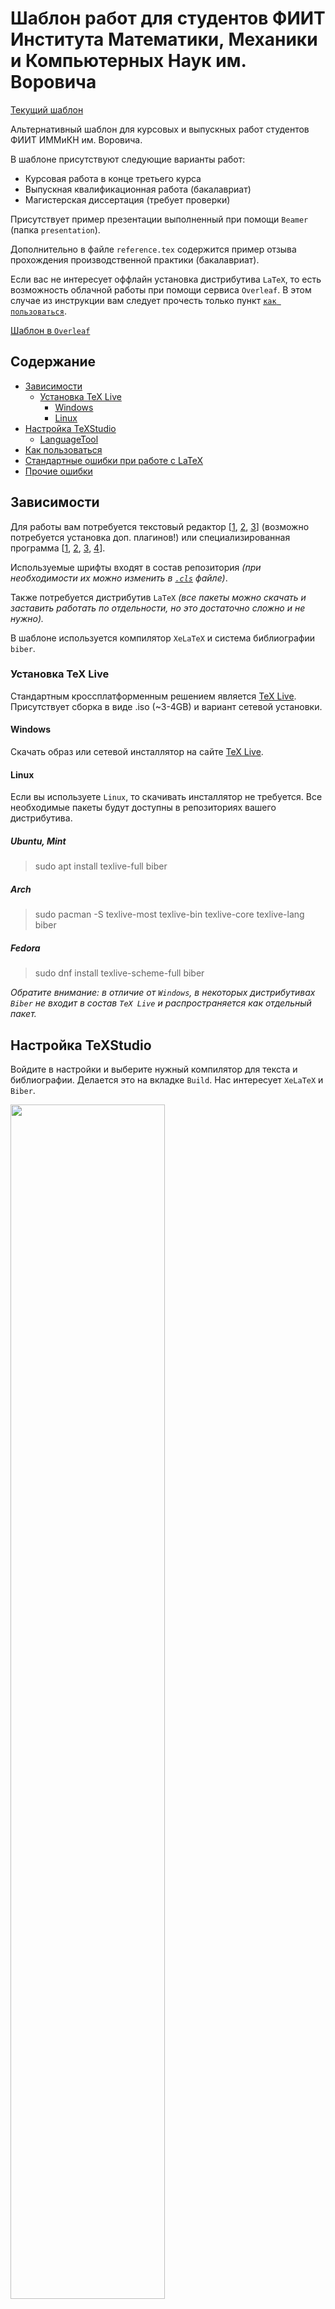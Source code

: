 # Шаблон работ для студентов ФИИТ Института Математики, Механики и Компьютерных Наук им. Воровича
[Текущий шаблон](https://github.com/mmcs-sfedu/mmcs_sfedu_thesis)

Альтернативный шаблон для курсовых и выпускных работ студентов ФИИТ ИММиКН им. Воровича.

В шаблоне присутствуют следующие варианты работ:
* Курсовая работа в конце третьего курса
* Выпускная квалификационная работа (бакалавриат)
* Магистерская диссертация (требует проверки)

Присутствует пример презентации выполненный при помощи `Beamer` (папка `presentation`).

Дополнительно в файле `reference.tex` содержится пример отзыва прохождения производственной практики (бакалавриат).

Если вас не интересует оффлайн установка дистрибутива `LaTeX`, то есть возможность облачной работы при помощи сервиса `Overleaf`. В этом случае из инструкции вам следует прочесть только пункт [`как пользоваться`](#Как-пользоваться).

[Шаблон в `Overleaf`](https://www.overleaf.com/read/prpvyzswtpbr)


## Содержание
* [Зависимости](#Зависимости)
    * [Установка TeX Live](#Установка-tex-live)
      * [Windows](#windows)
      * [Linux](#linux)
* [Настройка TeXStudio](#Настройка-texstudio)
    * [LanguageTool](#languagetool)
* [Как пользоваться](#Как-пользоваться)
* [Стандартные ошибки при работе с LaTeX](#Стандартные-ошибки-при-работе-с-latex)
* [Прочие ошибки](#Прочие-ошибки)



## Зависимости
Для работы вам потребуется текстовый редактор [[1](https://www.gnu.org/software/emacs/), [2](https://code.visualstudio.com/), [3](https://atom.io/)] (возможно потребуется установка доп. плагинов!) или специализированная программа [[1](https://www.texstudio.org/), [2](http://www.xm1math.net/texmaker/), [3](http://www.texniccenter.org/), [4](http://www.tug.org/texworks/)].

Используемые шрифты входят в состав репозитория _(при необходимости их можно изменить в [`.cls`](https://github.com/sanyarnd/sfedu-mmcs-latex-thesis-template/blob/master/sfedu-mmcs-thesis.cls#L397) файле)_.

Также потребуется дистрибутив `LaTeX` _(все пакеты можно скачать и заставить работать по отдельности, но это достаточно сложно и не нужно)._

В шаблоне используется компилятор `XeLaTeX` и система библиографии `biber`.

### Установка TeX Live
Стандартным кроссплатформенным решением является [TeX Live](https://www.tug.org/texlive/). Присутствует сборка в виде .iso (~3-4GB) и вариант сетевой установки.

#### Windows
Скачать образ или сетевой инсталлятор на сайте [TeX Live](https://www.tug.org/texlive/).

#### Linux
Если вы используете `Linux`, то скачивать инсталлятор не требуется. Все необходимые пакеты будут доступны в репозиториях вашего дистрибутива.

##### Ubuntu, Mint
> sudo apt install texlive-full biber

##### Arch
> sudo pacman -S texlive-most texlive-bin texlive-core texlive-lang biber

##### Fedora
> sudo dnf install texlive-scheme-full biber

_Обратите внимание: в отличие от `Windows`, в некоторых дистрибутивах `Biber` не входит в состав `TeX Live` и распространяется как отдельный пакет._

## Настройка TeXStudio
Войдите в настройки и выберите нужный компилятор для текста и библиографии. Делается это на вкладке `Build`. Нас интересует `XeLaTeX` и `Biber`.

<!-- ![Настройки](./images/settings.png) -->
<img src="./images/settings.png" width="70%">

### LanguageTool
Дополнительно можно установить средство проверки орфорграфии [LanguageTool](https://languagetool.org/ru/) (для работы требуется [JRE](http://www.oracle.com/technetwork/java/javase/overview/index.html)).

После загрузки распакуйте архив с программой (в случае `Linux` установите программу через пакетный менеджер вашего дистрибутива).

Зайдите в настройки `TeXStudio` и перейдите на владку `Language Checking`. В `Server URL` введите `http://localhost:8081`, А в `LT Path` укажите путь к исполняемому файлу `LanguageTool`.

Также потребуется добавить [русский словарь](https://extensions.openoffice.org/en/project/russian-dictionary) в `TeXStudio` (подойдет любой из определяющихся как `ru_RU`). Для этого перейдите на вкладку `Language Checking` и импортируйте словарь, который вы скачали. Выберите `Default Language` как `ru_RU`.

<!-- ![Настройки](./images/settings.png) -->
<img src="./images/languagetool.png" width="70%">

_Существуют более полные словари, но они определяются как `ru_RU_yo` (или как-нибудь еще), что является неправильным названием, и `LanguageTool` не может понять какой язык нужно проверять._

Для запуска возможно потребуется перезапустить `TeXStudio`.

На `Linux` дистрибутивах, в силу некоторых обстоятельств, `TeXStudio` может быть не способна запустить `LanguageTool` (индикатор запуска находится на нижней панели), поэтому придется запускать сервер вручную каждый раз, когда он вам потребуется.


## Как пользоваться
Открыть `diploma.tex` и вписать свои данные в макрос установки. В окружении `document` присутствуют заготовки для стандартных разделов работы.

По аналогии создать в папке `items/` необходимые вам .tex файлы и включить их в основной документ при помощи команды `\include` (или `\input`, [разница](https://tex.stackexchange.com/a/32058/72742) для _нас_ не сильно существенная). 
На `Windows` не допускаются кириллические имена файлов. На `Linux` такой проблемы не возникает.

Обратите внимание на специальный комментарий (который тоже необходимо скопировать), присутствующий на первой строке:

> % !TEX root = ../diploma.tex

Это так называемый магический комментарий. В нем можно указать программу-компилятор, кодировку, язык, а также корневой документ. В примере выше указан корневой документ. 
Это сделано для удобства: вызывать компиляцию можно на любом файле проекта, а не только `diploma.tex`. Другие магические комментарии могут пригодиться, если вы не используете `TeXStudio`, [подробнее](https://www.texdev.net/2011/03/24/texworks-magic-comments/).

Все изображения помещаются в каталог `images/`. Он является корневым для команд типа `\includegraphics`. В данном каталоге можно создавать дополнительные каталоги.

Например, вы создали директорию `chap01` в `images/` и поместили в нее файл `image.png`. Тогда команда включения изображения должна быть следующего вида: `\includegraphics{chap01/image}`. Дописывать расширение файла не обязательно (только в случае конфликта имен).


## Стандартные ошибки при работе с LaTeX
* При запуске компиляции есть вероятность получить ошибку об отсутсвии пакетов. В этом случае воспользуйтесь менеджером `TeX Live (Windows)` и доустановите пакеты из сети или найтите эти пакеты в `texlive-пакетах` вашего дистрибутива и установите их (`Linux`).

* При сборке библиография может не появиться: `Biber` нужно запускать **отдельно**. В `TeXStudio` это делается очень удобно: `Tools -> Bibliography`, или запустите его руками в терминале, если вы пользуетесь обычным редактором.

* Если вдруг вместо ссылки на уравнение, цитирование, или то, на что нужно было сослаться, вы получаете имя самой метки, просто запустите компиляцию второй раз. `LaTeX` требует двух-трех проходов для составления ссылок, оглавления и ряда других вещей.

    Пояснение проблемы на примере цитирования и библиографии:
    + Сначала `LaTeX` собирает всю информацию об использовании `\cite` в .aux файл.
    + Запускается `Biber`, он получает эту информацию и заносит соответствующие записи в .bbl файл, сортирует и форматирует их в соответствии с вашими настройками (в нашем случае это стиль ГОСТ).
    + При следующем запуске .bbl файл включается в основной документ, обновленная информация о `\cite` записывается в .aux.
    + Только после предоставления всех этих данных LaTeX может выдать полностью корректный документ.

    Схема работы выше аналогично переносится на использования `\ref` и `\label`.

* Если список литературы не появляется -- действия аналогичны: запустить компиляцию, запустить компиляцию библиографии, запустить компиляцию.

    Замечание: _в дальнейшем достаточно одного прохода компиляции, но если вдруг возникают проблемы, алгоритм выше их поможет решить._

* Если вы добавили данные в список литературы, скомпилировали все согласно инструкции, но список так и не появился, то проблема в том, что по умолчанию LaTeX игнорирует источники, на которые нет ссылок. Если вас это не устраивает, то пригодится команда `\nocite{*}`. Ее можно поместить в начало документа.

* При добавлении изображения типа `.jpg`, `.png` и т.п. компиляция перестает работать и выдает ошибку. Для решения достаточно просто пересохранить файл (можно в том же формате, если не сработает -- попробуйте пересохранить в другой программе).

## Прочие ошибки
### Долгая сборка пустого проекта
Проблема в старом кеше шрифтов. Решение: обновить кеш.
#### Windows
Запустить от имени администратора `fc-cache.exe`, которая находится в папке `C:\texlive\2017\bin\win32`.
#### Linux
Запустить `sudo fc-cache` и `fc-cache`.
